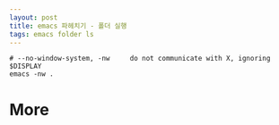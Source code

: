 ```yaml
---
layout: post
title: emacs 파헤치기 - 폴더 실행
tags: emacs folder ls
---
```


```
# --no-window-system, -nw     do not communicate with X, ignoring $DISPLAY
emacs -nw .
```

# More
